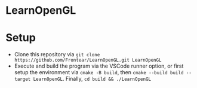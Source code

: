 # LearnOpenGL

# Setup
- Clone this repository via `git clone https://github.com/Frontear/LearnOpenGL.git LearnOpenGL`
- Execute and build the program via the VSCode runner option, or first setup the environment via `cmake -B build`, then `cmake --build build --target LearnOpenGL`. Finally, `cd build && ./LearnOpenGL`
